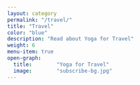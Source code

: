 ```yaml
---
layout: category
permalink: "/travel/"
title: "Travel"
color: "blue"
description: "Read about Yoga for Travel"
weight: 6
menu-item: true
open-graph:
  title:        "Yoga for Travel"
  image:        "subscribe-bg.jpg"
---
```


